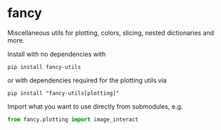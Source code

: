 # fancy

Miscellaneous utils for plotting, colors, slicing, nested dictionaries and more.

Install with no dependencies with

```
pip install fancy-utils
```
or with dependencies required for the plotting utils via
```
pip install "fancy-utils[plotting]"
```
Import what you want to use directly from submodules, e.g.

```python
from fancy.plotting import image_interact
```